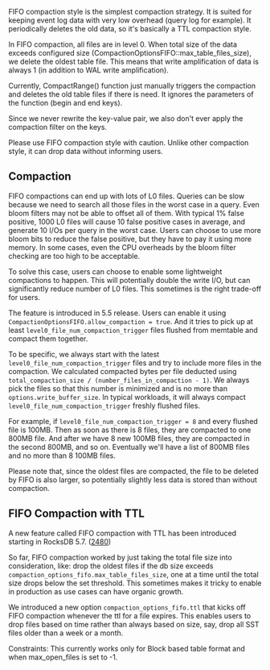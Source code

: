 FIFO compaction style is the simplest compaction strategy. It is suited for keeping event log data with very low overhead (query log for example). It periodically deletes the old data, so it's basically a TTL compaction style.

In FIFO compaction, all files are in level 0. When total size of the data exceeds configured size (CompactionOptionsFIFO::max_table_files_size), we delete the oldest table file. This means that write amplification of data is always 1 (in addition to WAL write amplification).

Currently, CompactRange() function just manually triggers the compaction and deletes the old table files if there is need. It ignores the parameters of the function (begin and end keys).

Since we never rewrite the key-value pair, we also don't ever apply the compaction filter on the keys.

Please use FIFO compaction style with caution. Unlike other compaction style, it can drop data without informing users.

## Compaction
FIFO compactions can end up with lots of L0 files. Queries can be slow because we need to search all those files in the worst case in a query. Even bloom filters may not be able to offset all of them. With typical 1% false positive, 1000 L0 files will cause 10 false positive cases in average, and generate 10 I/Os per query in the worst case. Users can choose to use more bloom bits to reduce the false positive, but they have to pay it using more memory. In some cases, even the CPU overheads by the bloom filter checking are too high to be acceptable.

To solve this case, users can choose to enable some lightweight compactions to happen. This will potentially double the write I/O, but can significantly reduce number of L0 files. This sometimes is the right trade-off for users.

The feature is introduced in 5.5 release. Users can enable it using `CompactionOptionsFIFO.allow_compaction = true`. And it tries to pick up at least `level0_file_num_compaction_trigger` files flushed from memtable and compact them together.

To be specific, we always start with the latest `level0_file_num_compaction_trigger` files and try to include more files in the compaction. We calculated compacted bytes per file deducted using `total_compaction_size / (number_files_in_compaction - 1)`. We always pick the files so that this number is minimized and is no more than `options.write_buffer_size`. In typical workloads, it will always compact `level0_file_num_compaction_trigger` freshly flushed files.

For example, if `level0_file_num_compaction_trigger = 8` and every flushed file is 100MB. Then as soon as there is 8 files, they are compacted to one 800MB file. And after we have 8 new 100MB files, they are compacted in the second 800MB, and so on. Eventually we'll have a list of 800MB files and no more than 8 100MB files.

Please note that, since the oldest files are compacted, the file to be deleted by FIFO is also larger, so potentially slightly less data is stored than without compaction.

## FIFO Compaction with TTL
A new feature called FIFO compaction with TTL has been introduced starting in RocksDB 5.7. ([2480](https://github.com/facebook/rocksdb/pull/2480))

So far, FIFO compaction worked by just taking the total file size into consideration, like: drop the oldest files if the db size exceeds `compaction_options_fifo.max_table_files_size`, one at a time until the total size drops below the set threshold. This sometimes makes it tricky to enable in production as use cases can have organic growth. 

We introduced a new option `compaction_options_fifo.ttl` that kicks off FIFO compaction whenever the ttl for a file expires. This enables users to drop files based on time rather than always based on size, say, drop all SST files older than a week or a month.

Constraints: This currently works only for Block based table format and when max_open_files is set to -1.